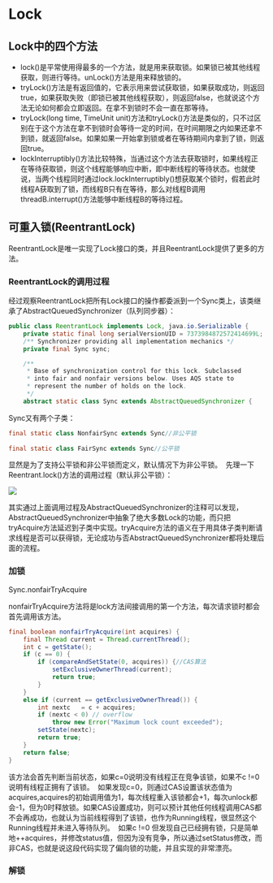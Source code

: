 # Lock

## Lock中的四个方法

- lock()是平常使用得最多的一个方法，就是用来获取锁。如果锁已被其他线程获取，则进行等待。unLock()方法是用来释放锁的。
- tryLock()方法是有返回值的，它表示用来尝试获取锁，如果获取成功，则返回true，如果获取失败（即锁已被其他线程获取），则返回false，也就说这个方法无论如何都会立即返回。在拿不到锁时不会一直在那等待。
- tryLock(long time, TimeUnit unit)方法和tryLock()方法是类似的，只不过区别在于这个方法在拿不到锁时会等待一定的时间，在时间期限之内如果还拿不到锁，就返回false。如果如果一开始拿到锁或者在等待期间内拿到了锁，则返回true。
- lockInterruptibly()方法比较特殊，当通过这个方法去获取锁时，如果线程正在等待获取锁，则这个线程能够响应中断，即中断线程的等待状态。也就使说，当两个线程同时通过lock.lockInterruptibly()想获取某个锁时，假若此时线程A获取到了锁，而线程B只有在等待，那么对线程B调用threadB.interrupt()方法能够中断线程B的等待过程。

## 可重入锁(ReentrantLock)

ReentrantLock是唯一实现了Lock接口的类，并且ReentrantLock提供了更多的方法。 

### ReentrantLock的调用过程

经过观察ReentrantLock把所有Lock接口的操作都委派到一个Sync类上，该类继承了AbstractQueuedSynchronizer（队列同步器）：

```java
public class ReentrantLock implements Lock, java.io.Serializable {
    private static final long serialVersionUID = 7373984872572414699L;
    /** Synchronizer providing all implementation mechanics */
    private final Sync sync;

    /**
     * Base of synchronization control for this lock. Subclassed
     * into fair and nonfair versions below. Uses AQS state to
     * represent the number of holds on the lock.
     */
    abstract static class Sync extends AbstractQueuedSynchronizer {
```

Sync又有两个子类： 

```java
final static class NonfairSync extends Sync//非公平锁
 
final static class FairSync extends Sync//公平锁 
```

 显然是为了支持公平锁和非公平锁而定义，默认情况下为非公平锁。  先理一下Reentrant.lock()方法的调用过程（默认非公平锁）： 

![](/home/buyilihao/Learning/Java%E5%9F%BA%E7%A1%80/%E7%BA%BF%E7%A8%8B%E5%92%8C%E9%94%81/image/%E9%94%81%E6%9C%BA%E5%88%B6/0_13119022769n5R.gif)

其实通过上面调用过程及AbstractQueuedSynchronizer的注释可以发现，AbstractQueuedSynchronizer中抽象了绝大多数Lock的功能，而只把tryAcquire方法延迟到子类中实现。tryAcquire方法的语义在于用具体子类判断请求线程是否可以获得锁，无论成功与否AbstractQueuedSynchronizer都将处理后面的流程。 

### 加锁

Sync.nonfairTryAcquire

nonfairTryAcquire方法将是lock方法间接调用的第一个方法，每次请求锁时都会首先调用该方法。 

```java
final boolean nonfairTryAcquire(int acquires) {
    final Thread current = Thread.currentThread();
    int c = getState();
    if (c == 0) {
        if (compareAndSetState(0, acquires)) {//CAS算法
            setExclusiveOwnerThread(current);
            return true;
        }
    }
    else if (current == getExclusiveOwnerThread()) {
        int nextc 	= c + acquires;
        if (nextc < 0) // overflow
            throw new Error("Maximum lock count exceeded");
        setState(nextc);
        return true;
    }
    return false;
}
```

该方法会首先判断当前状态，如果c=0说明没有线程正在竞争该锁，如果不c !=0 说明有线程正拥有了该锁。  如果发现c=0，则通过CAS设置该状态值为acquires,acquires的初始调用值为1，每次线程重入该锁都会+1，每次unlock都会-1，但为0时释放锁。如果CAS设置成功，则可以预计其他任何线程调用CAS都不会再成功，也就认为当前线程得到了该锁，也作为Running线程，很显然这个Running线程并未进入等待队列。  如果c !=0 但发现自己已经拥有锁，只是简单地++acquires，并修改status值，但因为没有竞争，所以通过setStatus修改，而非CAS，也就是说这段代码实现了偏向锁的功能，并且实现的非常漂亮。 

### 解锁